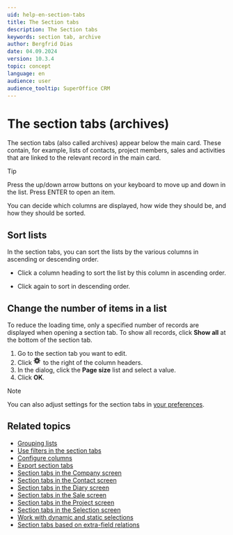 ```yaml
---
uid: help-en-section-tabs
title: The Section tabs
description: The Section tabs
keywords: section tab, archive
author: Bergfrid Dias
date: 04.09.2024
version: 10.3.4
topic: concept
language: en
audience: user
audience_tooltip: SuperOffice CRM
---
```


# The section tabs (archives)

The section tabs (also called archives) appear below the main card. These contain, for example, lists of contacts, project members, sales and activities that are linked to the relevant record in the main card.

> [!TIP]
> Press the up/down arrow buttons on your keyboard to move up and down in the list. Press ENTER to open an item.

You can decide which columns are displayed, how wide they should be, and how they should be sorted.

## <a id="sort"></a>Sort lists

In the section tabs, you can sort the lists by the various columns in ascending or descending order.

* Click a column heading to sort the list by this column in ascending order.

* Click again to sort in descending order.

## Change the number of items in a list

To reduce the loading time, only a specified number of records are displayed when opening a section tab. To show all records, click **Show all** at the bottom of the section tab.

1. Go to the section tab you want to edit.
2. Click ![icon][img1] to the right of the column headers.
3. In the dialog, click the **Page size** list and select a value.
4. Click **OK**.

> [!NOTE]
> You can also adjust settings for the section tabs in [your preferences][1].

## Related topics

* [Grouping lists][3]
* [Use filters in the section tabs][4]
* [Configure columns][6]
* [Export section tabs][7]
* [Section tabs in the Company screen][9]
* [Section tabs in the Contact screen][10]
* [Section tabs in the Diary screen][11]
* [Section tabs in the Sale screen][12]
* [Section tabs in the Project screen][13]
* [Section tabs in the Selection screen][14]
* [Work with dynamic and static selections][15]
* [Section tabs based on extra-field relations][16]

<!-- Referenced links -->
[1]: ../getting-started/preferences.md
[3]: group.md
[4]: filter.md
[6]: configure-columns.md
[7]: export-archives.md
[9]: ../../company/learn/screen/index.md
[10]: ../../contact/learn/screen/index.md
[11]: ../../diary/learn/screen/index.md
[12]: ../../sale/learn/screen/index.md
[13]: ../../project/learn/screen/index.md
[14]: ../../search-options/selection/learn/screen/index.md
[15]: ../../search-options/selection/learn/index.md
[16]: ../../custom-objects/learn/extra-field.md#relation

<!-- Referenced images -->
[img1]: ../../../../common/icons/cog-wheel.png
